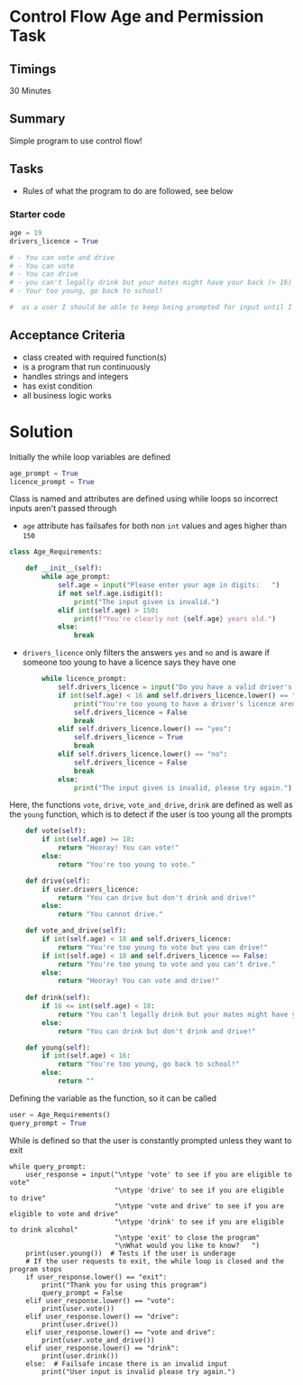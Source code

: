 # Control Flow Age and Permission Task
## Timings
30 Minutes
## Summary
Simple program to use control flow!
## Tasks
* Rules of what the program to do are followed, see below
### Starter code
```py
age = 19
drivers_licence = True

# - You can vote and drive
# - You can vote
# - You can drive
# - you can't legally drink but your mates might have your back (> 16)
# - Your too young, go back to school!

#  as a user I should be able to keep being prompted for input until I say 'exit'
```
## Acceptance Criteria
* class created with required function(s) 
* is a program that run continuously
* handles strings and integers
* has exist condition
* all business logic works
# Solution
Initially the while loop variables are defined
```python
age_prompt = True
licence_prompt = True
```
Class is named and attributes are defined using while loops so incorrect inputs aren't passed through
- `age` attribute has failsafes for both non `int` values and ages higher than `150`
```py
class Age_Requirements:

    def __init__(self):
        while age_prompt:
            self.age = input("Please enter your age in digits:   ")
            if not self.age.isdigit():
                print("The input given is invalid.")
            elif int(self.age) > 150:
                print(f"You're clearly not {self.age} years old.")
            else:
                break
```
- `drivers_licence` only filters the answers `yes` and `no` and is aware if someone too young to have a licence says they have one
```py
        while licence_prompt:
            self.drivers_licence = input("Do you have a valid driver's licence? (Yes/No):    ")
            if int(self.age) < 16 and self.drivers_licence.lower() == "yes":
                print("You're too young to have a driver's licence aren't you?")
                self.drivers_licence = False
                break
            elif self.drivers_licence.lower() == "yes":
                self.drivers_licence = True
                break
            elif self.drivers_licence.lower() == "no":
                self.drivers_licence = False
                break
            else:
                print("The input given is invalid, please try again.")
```
Here, the functions `vote`, `drive`, `vote_and_drive`, `drink` are defined as well as the `young` function, which is to detect if the user is too young all the prompts
```py
    def vote(self):
        if int(self.age) >= 18:
            return "Hooray! You can vote!"
        else:
            return "You're too young to vote."

    def drive(self):
        if user.drivers_licence:
            return "You can drive but don't drink and drive!"
        else:
            return "You cannot drive."

    def vote_and_drive(self):
        if int(self.age) < 18 and self.drivers_licence:
            return "You're too young to vote but you can drive!"
        if int(self.age) < 18 and self.drivers_licence == False:
            return "You're too young to vote and you can't drive."
        else:
            return "Hooray! You can vote and drive!"
            
    def drink(self):
        if 16 <= int(self.age) < 18:
            return "You can't legally drink but your mates might have your back."
        else:
            return "You can drink but don't drink and drive!"

    def young(self):
        if int(self.age) < 16:
            return "You're too young, go back to school!"
        else:
            return ""
```
Defining the variable as the function, so it can be called
```py
user = Age_Requirements()
query_prompt = True
```
While is defined so that the user is constantly prompted unless they want to exit
```
while query_prompt:
    user_response = input("\ntype 'vote' to see if you are eligible to vote"
                          "\ntype 'drive' to see if you are eligible to drive"
                          "\ntype 'vote and drive' to see if you are eligible to vote and drive"
                          "\ntype 'drink' to see if you are eligible to drink alcohol"
                          "\ntype 'exit' to close the program"
                          "\nWhat would you like to know?   ")
    print(user.young())  # Tests if the user is underage
    # If the user requests to exit, the while loop is closed and the program stops
    if user_response.lower() == "exit":
        print("Thank you for using this program")
        query_prompt = False
    elif user_response.lower() == "vote":
        print(user.vote())
    elif user_response.lower() == "drive":
        print(user.drive())
    elif user_response.lower() == "vote and drive":
        print(user.vote_and_drive())
    elif user_response.lower() == "drink":
        print(user.drink())
    else:  # Failsafe incase there is an invalid input
        print("User input is invalid please try again.")